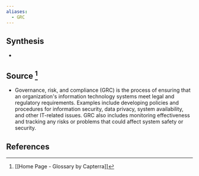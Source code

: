 ```yaml
---
aliases:
  - GRC
---
```

## Synthesis
- 
## Source [^1]
- Governance, risk, and compliance (GRC) is the process of ensuring that an organization's information technology systems meet legal and regulatory requirements. Examples include developing policies and procedures for information security, data privacy, system availability, and other IT-related issues. GRC also includes monitoring effectiveness and tracking any risks or problems that could affect system safety or security.
## References

[^1]: [[Home Page - Glossary by Capterra]]